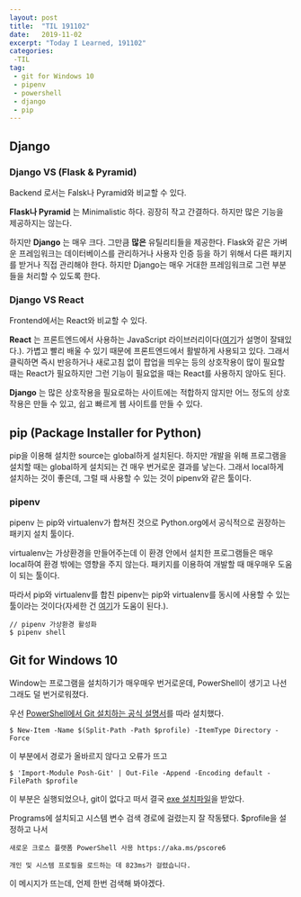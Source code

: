 ```yaml
---
layout: post
title:  "TIL 191102"
date:   2019-11-02
excerpt: "Today I Learned, 191102"
categories: 
 -TIL
tag:
 - git for Windows 10
 - pipenv
 - powershell
 - django
 - pip
---
```


## Django

### Django VS (Flask & Pyramid)

Backend 로서는 Falsk나 Pyramid와 비교할 수 있다.

__Flask나 Pyramid__ 는 Minimalistic 하다. 굉장히 작고 간결하다. 하지만 많은 기능을 제공하지는 않는다.

하지만 __Django__ 는 매우 크다. 그만큼 __많은__ 유틸리티들을 제공한다. Flask와 같은 가벼운 프레임워크는 데이터베이스를 관리하거나 사용자 인증 등을 하기 위해서 다른 패키지를 받거나 직접 관리해야 한다. 하지만 Django는 매우 거대한 프레임워크로 그런 부분들을 처리할 수 있도록 한다.

### Django VS React

Frontend에서는 React와 비교할 수 있다.

__React__ 는 프론트엔드에서 사용하는 JavaScript 라이브러리이다([여기](https://medium.com/@RianCommunity/react%EC%9D%98-%ED%83%84%EC%83%9D%EB%B0%B0%EA%B2%BD%EA%B3%BC-%ED%8A%B9%EC%A7%95-4190d47a28f)가 설명이 잘돼있다.). 가볍고 빨리 배울 수 있기 때문에 프론트엔드에서 활발하게 사용되고 있다. 그래서 클릭하면 즉시 반응하거나 새로고침 없이 팝업을 띄우는 등의 상호작용이 많이 필요할 때는 React가 필요하지만 그런 기능이 필요없을 때는 React를 사용하지 않아도 된다.

__Django__ 는 많은 상호작용을 필요로하는 사이트에는 적합하지 않지만 어느 정도의 상호작용은 만들 수 있고, 쉽고 빠르게 웹 사이트를 만들 수 있다.

## pip (Package Installer for Python)

pip을 이용해 설치한 source는 global하게 설치된다. 하지만 개발을 위해 프로그램을 설치할 때는 global하게 설치되는 건 매우 번거로운 결과를 낳는다. 그래서 local하게 설치하는 것이 좋은데, 그럴 때 사용할 수 있는 것이 pipenv와 같은 툴이다.

### pipenv

pipenv 는 pip와 virtualenv가 합쳐진 것으로 Python.org에서 공식적으로 권장하는 패키지 설치 툴이다. 

virtualenv는 가상환경을 만들어주는데 이 환경 안에서 설치한 프로그램들은 매우 local하여 환경 밖에는 영향을 주지 않는다. 패키지를 이용하여 개발할 때 매우매우 도움이 되는 툴이다.

따라서 pip와 virtualenv를 합친 pipenv는 pip와 virtualenv를 동시에 사용할 수 있는 툴이라는 것이다(자세한 건 [여기](https://medium.com/@erish/python-pipenv-%EB%9E%80-%EB%AC%B4%EC%97%87%EC%9D%B8%EA%B0%80-961b00d4f42f)가 도움이 된다.).

```
// pipenv 가상환경 활성화
$ pipenv shell
```

## Git for Windows 10

Window는 프로그램을 설치하기가 매우매우 번거로운데, PowerShell이 생기고 나선 그래도 덜 번거로워졌다.

우선 [PowerShell에서 Git 설치하는 공식 설명서](https://git-scm.com/book/ko/v2/Appendix-A%3A-%EB%8B%A4%EC%96%91%ED%95%9C-%ED%99%98%EA%B2%BD%EC%97%90%EC%84%9C-Git-%EC%82%AC%EC%9A%A9%ED%95%98%EA%B8%B0-Git-in-Powershell)를 따라 설치했다.

```
$ New-Item -Name $(Split-Path -Path $profile) -ItemType Directory -Force
```

이 부분에서 경로가 올바르지 않다고 오류가 뜨고

```
$ 'Import-Module Posh-Git' | Out-File -Append -Encoding default -FilePath $profile
```

이 부분은 실행되었으나, git이 없다고 떠서 결국 [exe 설치파일](https://git-scm.com/download/win)을 받았다.

Programs에 설치되고 시스템 변수 검색 경로에 걸렸는지 잘 작동됐다. $profile을 설정하고 나서

```
새로운 크로스 플랫폼 PowerShell 사용 https://aka.ms/pscore6

개인 및 시스템 프로필을 로드하는 데 823ms가 걸렸습니다.
```

이 메시지가 뜨는데, 언제 한번 검색해 봐야겠다.